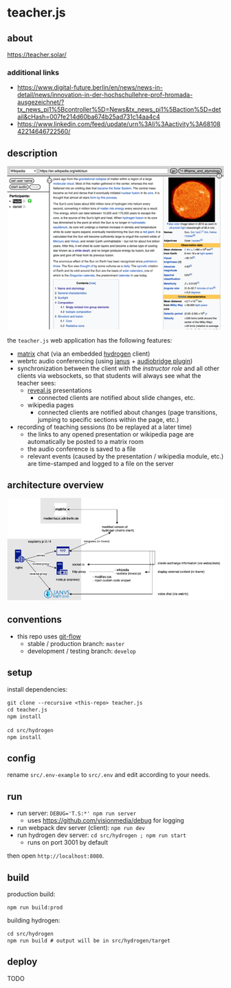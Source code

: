 # teacher.js

## about

https://teacher.solar/


### additional links

- https://www.digital-future.berlin/en/news/news-in-detail/news/innovation-in-der-hochschullehre-prof-hromada-ausgezeichnet/?tx_news_pi1%5Bcontroller%5D=News&tx_news_pi1%5Baction%5D=detail&cHash=007fe214d60ba674b25ad731c14aa4c4
- https://www.linkedin.com/feed/update/urn%3Ali%3Aactivity%3A6810842214646722560/


## description

![screenshot](./assets/screenshot.png)

the `teacher.js` web application has the following features:
- [matrix](https://matrix.org/) chat (via an embedded [hydrogen](https://github.com/vector-im/hydrogen-web) client)
- webrtc audio conferencing (using [janus](https://janus.conf.meetecho.com/) + [audiobridge plugin](https://janus.conf.meetecho.com/docs/audiobridge.html))
- synchronization between the client with the _instructor role_ and all other clients via websockets, so that students will always see what the teacher sees:
	- [reveal.js](https://revealjs.com/) presentations
		- connected clients are notified about slide changes, etc.
	- wikipedia pages
		- connected clients are notified about changes (page transitions, jumping to specific sections within the page, etc.)
- recording of teaching sessions (to be replayed at a later time)
	- the links to any opened presentation or wikipedia page are automatically be posted to a matrix room
	- the audio conference is saved to a file
	- relevant events (caused by the presentation / wikipedia module, etc.) are time-stamped and logged to a file on the server


## architecture overview

![architecture diagram](docs/architecture.png)


## conventions

- this repo uses [git-flow](https://www.atlassian.com/git/tutorials/comparing-workflows/gitflow-workflow)
	- stable / production branch: `master`
	- development / testing branch: `develop`


## setup

install dependencies:
```shell
git clone --recursive <this-repo> teacher.js
cd teacher.js
npm install

cd src/hydrogen
npm install
```


## config

rename `src/.env-example` to `src/.env` and edit according to your needs.


## run

- run server: `DEBUG='T.S:*' npm run server`
	- uses https://github.com/visionmedia/debug for logging
- run webpack dev server (client): `npm run dev`
- run hydrogen dev server: `cd src/hydrogen ; npm run start`
	- runs on port 3001 by default

then open `http://localhost:8080`.


## build

production build:

```shell
npm run build:prod
```

building hydrogen:

```shell
cd src/hydrogen
npm run build # output will be in src/hydrogen/target
```


## deploy

TODO
